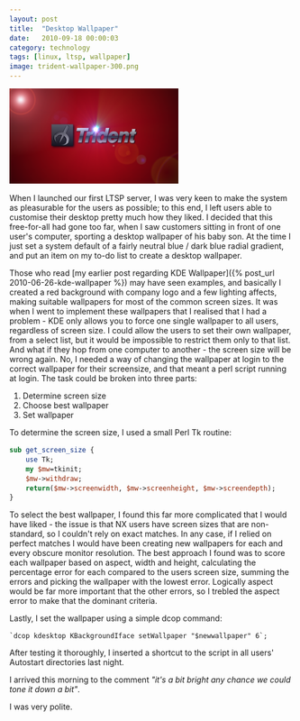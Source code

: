 ```yaml
---
layout: post
title:  "Desktop Wallpaper"
date:   2010-09-18 00:00:03
category: technology
tags: [linux, ltsp, wallpaper]
image: trident-wallpaper-300.png
---
```


<img src="/assets/trident-wallpaper-300.png" class="image-right" alt="Trident Wallpaper">

When I launched our first LTSP server, I was very keen to make the system as pleasurable for the users as possible; to this end, I left users able to customise their desktop pretty much how they liked.  I decided that this free-for-all had gone too far, when I saw customers sitting in front of one user's computer, sporting a desktop wallpaper of his baby son.  At the time I just set a system default of a fairly neutral blue / dark blue radial gradient, and put an item on my to-do list to create a desktop wallpaper.

<!--more-->

Those who read [my earlier post regarding KDE Wallpaper]({% post_url 2010-06-26-kde-wallpaper %}) may have seen examples, and basically I created a red background with company logo and a few lighting affects, making suitable wallpapers for most of the common screen sizes.  It was when I went to implement these wallpapers that I realised that I had a problem - KDE only allows you to force one single wallpaper to all users, regardless of screen size.  I could allow the users to set their own wallpaper, from a select list, but it would be impossible to restrict them only to that list.  And what if they hop from one computer to another - the screen size will be wrong again.  No, I needed a way of changing the wallpaper at login to the correct wallpaper for their screensize, and that meant a perl script running at login.  The task could be broken into three parts:

 1. Determine screen size
 2. Choose best wallpaper
 3. Set wallpaper

To determine the screen size, I used a small Perl Tk routine:

```pl
sub get_screen_size {
    use Tk;
    my $mw=tkinit;
    $mw->withdraw;
    return($mw->screenwidth, $mw->screenheight, $mw->screendepth);
}
```

To select the best wallpaper, I found this far more complicated that I would have liked - the issue is that NX users have screen sizes that are non-standard, so I couldn't rely on exact matches.  In any case, if I relied on perfect matches I would have been creating new wallpapers for each and every obscure monitor resolution.  The best approach I found was to score each wallpaper based on aspect, width and height, calculating the percentage error for each compared to the users screen size, summing the errors and picking the wallpaper with the lowest error.  Logically aspect would be far more important that the other errors, so I trebled the aspect error to make that the dominant criteria.

Lastly, I set the wallpaper using a simple dcop command:

    `dcop kdesktop KBackgroundIface setWallpaper "$newwallpaper" 6`;

After testing it thoroughly, I inserted a shortcut to the script in all users' Autostart directories last night.

I arrived this morning to the comment *"it's a bit bright any chance we could tone it down a bit"*.

I was very polite.


